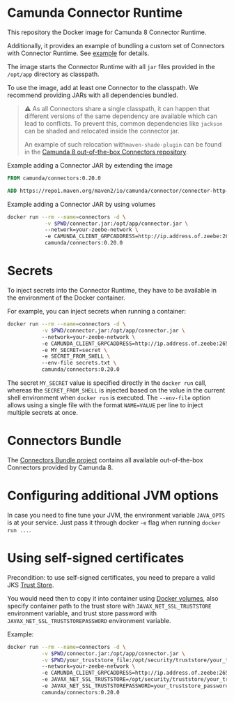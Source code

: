 # Camunda Connector Runtime

This repository the Docker image for Camunda 8 Connector Runtime.

Additionally, it provides an example of bundling a custom set of Connectors with Connector Runtime.
See [example](example) for details.

The image starts the Connector Runtime with all `jar` files provided in the `/opt/app` directory as classpath.

To use the image, add at least one Connector to the classpath. We recommend providing JARs with all dependencies bundled.

> :warning: As all Connectors share a single classpath, it can happen that
> different versions of the same dependency are available which can lead to
> conflicts. To prevent this, common dependencies like `jackson` can be shaded and
> relocated inside the connector jar.
>
> An example of such relocation with`maven-shade-plugin` can be found in the
> [Camunda 8 out-of-the-box Connectors repository](https://github.com/camunda/connectors-bundle/blob/cb925c1c5bdab9f55b77d2378be32116dec6f010/connectors/pom.xml#L83).

Example adding a Connector JAR by extending the image

```dockerfile
FROM camunda/connectors:0.20.0

ADD https://repo1.maven.org/maven2/io/camunda/connector/connector-http-json/0.17.0/connector-http-json-0.15.0-with-dependencies.jar /opt/app/
```

Example adding a Connector JAR by using volumes

```bash
docker run --rm --name=connectors -d \
            -v $PWD/connector.jar:/opt/app/connector.jar \                      # Add a connector jar to the classpath
            --network=your-zeebe-network \                                      # Optional: attach to network if Zeebe is isolated with Docker network
            -e CAMUNDA_CLIENT_GRPCADDRESS=http://ip.address.of.zeebe:26500 \  # Specify Zeebe address
            camunda/connectors:0.20.0
```

# Secrets

To inject secrets into the Connector Runtime, they have to be available in the environment of the Docker container.

For example, you can inject secrets when running a container:

```bash
docker run --rm --name=connectors -d \
           -v $PWD/connector.jar:/opt/app/connector.jar \                      # Add a connector jar to the classpath
           --network=your-zeebe-network \                                      # Optional: attach to network if Zeebe is isolated with Docker network
           -e CAMUNDA_CLIENT_GRPCADDRESS=http://ip.address.of.zeebe:26500 \  # Specify Zeebe address
           -e MY_SECRET=secret \                                               # Optional: set a secret with value
           -e SECRET_FROM_SHELL \                                              # Optional: set a secret from the environment
           --env-file secrets.txt \                                            # Optional: set secrets from a file
           camunda/connectors:0.20.0
```

The secret `MY_SECRET` value is specified directly in the `docker run` call,
whereas the `SECRET_FROM_SHELL` is injected based on the value in the
current shell environment when `docker run` is executed. The `--env-file`
option allows using a single file with the format `NAME=VALUE` per line
to inject multiple secrets at once.

# Connectors Bundle

The [Connectors Bundle project](https://github.com/camunda/connectors-bundle) contains all available out-of-the-box Connectors provided by Camunda 8.

# Configuring additional JVM options

In case you need to fine tune your JVM, the environment variable `JAVA_OPTS` is at your service. Just pass it through docker `-e` flag when running `docker run ...`.

# Using self-signed certificates

Precondition: to use self-signed certificates, you need to prepare a valid JKS [Trust Store](https://docs.oracle.com/cd/E19509-01/820-3503/6nf1il6er/index.html).

You would need then to copy it into container using [Docker volumes](https://docs.docker.com/storage/volumes/), also specify container path to the trust store with `JAVAX_NET_SSL_TRUSTSTORE` environment variable, and trust store password with `JAVAX_NET_SSL_TRUSTSTOREPASSWORD` environment variable.

Example:

```bash
docker run --rm --name=connectors -d \
           -v $PWD/connector.jar:/opt/app/connector.jar \
           -v $PWD/your_truststore_file:/opt/security/truststore/your_truststore_file \  # Mount your trust store with self-signed certificates
           --network=your-zeebe-network \                                                # Optional: attach to network if Zeebe is isolated with Docker network
           -e CAMUNDA_CLIENT_GRPCADDRESS=http://ip.address.of.zeebe:26500 \            # Specify Zeebe address
           -e JAVAX_NET_SSL_TRUSTSTORE=/opt/security/truststore/your_truststore_file \   # Change your trust store file name
           -e JAVAX_NET_SSL_TRUSTSTOREPASSWORD=your_truststore_password \                # Provide your trust store password
           camunda/connectors:0.20.0
```
